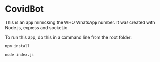 # CovidBot
This is an app mimicking the WHO WhatsApp number. It was created with Node.js, express and socket.io.

To run this app, do this in a command line from the root folder:

    npm install
    
    node index.js
